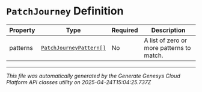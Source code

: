 # `PatchJourney` Definition

| Property | Type | Required | Description |
|----------|------|----------|-------------|
| patterns | [`PatchJourneyPattern[]`](patchjourneypattern-definition.md) | No | A list of zero or more patterns to match. |

---

*This file was automatically generated by the Generate Genesys Cloud Platform API classes utility on 2025-04-24T15:04:25.737Z*